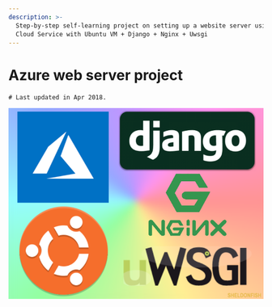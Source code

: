 ```yaml
---
description: >-
  Step-by-step self-learning project on setting up a website server using Azure
  Cloud Service with Ubuntu VM + Django + Nginx + Uwsgi
---
```


# Azure web server project

```text
# Last updated in Apr 2018.
```

![](.gitbook/assets/frontpage%20%282%29.png)

